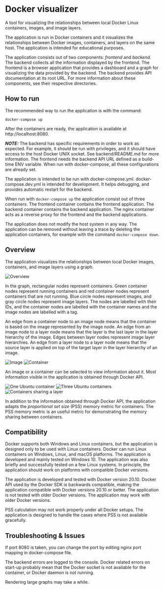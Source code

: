 # Docker visualizer

A tool for visualizing the relationships between local Docker Linux containers, images, and image layers.

The application is run in Docker containers and it visualizes the relationships between Docker images, containers, and layers on the same host. The application is intended for educational purposes.

The application consists out of two components: _frontend_ and _backend_. The backend collects all the information displayed by the frontend. The frontend is a browser application that provides a dashboard and a graph for visualizing the data provided by the backend. The backend provides API documentation at its root URL. For more information about these components, see their respective directories.

## How to run

The recommended way to run the application is with the command:

```
docker-compose up
```

After the containers are ready, the application is available at http://localhost:8080.

**_NOTE:_** The backend has specific requirements in order to work as expected. For example, it should be run with privileges, and it should have access to the host Docker UNIX socket. See backend/README.md for more information. The frontend needs the backend API URL defined as a build-time ENV variable. When run with docker-compose, all these configurations are already set.

The application is intended to be run with docker-compose.yml. docker-compose.dev.yml is intended for development. It helps debugging, and provides automatic restart for the backend.

When run with `docker-compose up` the application consist out of three containers. The frontend container contains the frontend application. The backend container contains the backend application. The nginx container acts as a reverse proxy for the frontend and the backend applications.

The application does not modify the host system in any way. The application can be removed without leaving a trace by deleting the application containers, for example with the command `docker-compose down`.

## Overview

The application visualizes the relationships between local Docker images, containers, and image layers using a graph.

![Overview](images/overview.png)

In the graph, rectangular nodes represent containers. Green container nodes represent running containers and red container nodes represent containers that are not running. Blue circle nodes represent images, and gray circle nodes represent image layers. The nodes are labelled with their IDs, and the container nodes are labelled with the container names and the image nodes are labelled with a tag.

An edge from a container node to an image node means that the container is based on the image represented by the image node. An edge from an image node to a layer node means that the layer is the last layer in the layer hierarchy of the image. Edges between layer nodes represent image layer hierarchies. An edge from a layer node to a layer node means that the source layer is applied on top of the target layer in the layer hierarchy of an image.

![Image](images/image.png)
![Container](images/container.png)

An image or a container can be selected to view information about it. Most information visible in the application is obtained through Docker API.

![One Ubuntu container](images/ubuntu1.png)
![Three Ubuntu containers](images/ubuntu3.png)
![Containers sharing a layer](images/editedFilesystem.png)

In addition to the information obtained through Docker API, the application adapts the _proportional set size_ (PSS) memory metric for containers. The PSS memory metric is an useful metric for demonstrating the memory sharing between containers.

## Compatibility

Docker supports both Windows and Linux containers, but the application is designed only to be used with Linux containers. Docker can run Linux containers on Windows, Linux, and macOS platforms. The application is developed and mainly tested on Windows 10. The application was also briefly and successfully tested on a few Linux systems. In principle, the application should work on platforms with compatible Docker versions.

The application is developed and tested with Docker version 20.10. Docker API used by the Docker SDK is backwards compatible, making the application compatible with Docker versions 20.10 or better. The application is not tested with older Docker versions. The application may work with older Docker versions.

PSS calculation may not work properly under all Docker setups. The application is designed to handle the cases where PSS is not available gracefully.

## Troubleshooting & Issues

If port 8080 is taken, you can change the port by editing nginx port mapping in docker-compose file.

The backend errors are logged to the console. Docker related errors on start-up probably mean that the Docker socket is not available for the container, or Docker daemon is not running.

Rendering large graphs may take a while.
